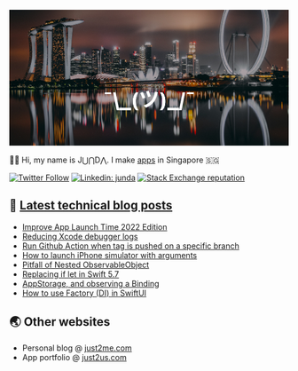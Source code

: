 [![](https://github.com/samwize/samwize/blob/master/singapore.jpg?raw=true)](https://just2me.com/about)

👋🏻 Hi, my name is J⋃⋂D⋀. I make [apps](https://just2us.com/apps) in Singapore 🇸🇬

[![Twitter Follow](https://img.shields.io/twitter/follow/samwize?label=Follow)](https://twitter.com/samwize)
[![Linkedin: junda](https://img.shields.io/badge/-Junda-blue?style=flat-square&logo=Linkedin&logoColor=white&link=https://www.linkedin.com/in/junda/)](https://www.linkedin.com/in/junda/)
[![Stack Exchange reputation](https://img.shields.io/stackexchange/stackoverflow/r/242682)](https://stackoverflow.com/users/242682/samwize)

## 📕 [Latest technical blog posts](https://samwize.com)

<!-- BLOG-POST-LIST:START -->
- [Improve App Launch Time 2022 Edition](https://samwize.com/2022/11/01/improve-app-launch-time-2022/)
- [Reducing Xcode debugger logs](https://samwize.com/2022/10/29/reduce-xcode-debugger-logs/)
- [Run Github Action when tag is pushed on a specific branch](https://samwize.com/2022/10/28/running-github-action-when-tag-pushed-on-a-specific-branch/)
- [How to launch iPhone simulator with arguments](https://samwize.com/2022/10/11/how-to-launch-iphone-simulator-from-the-command-line-with-arguments/)
- [Pitfall of Nested ObservableObject](https://samwize.com/2022/09/30/pitfall-of-nested-observableobject/)
- [Replacing if let in Swift 5.7](https://samwize.com/2022/09/22/replacing-if-let-in-swift-5-7/)
- [AppStorage, and observing a Binding](https://samwize.com/2022/09/19/appstorage-and-observing-a-binding/)
- [How to use Factory &lpar;DI&rpar; in SwiftUI](https://samwize.com/2022/09/13/how-to-use-factory-di-in-swiftui/)
<!-- BLOG-POST-LIST:END -->

## 🌏 Other websites

- Personal blog @ [just2me.com](https://just2me.com)
- App portfolio @ [just2us.com](https://just2us.com)
